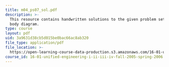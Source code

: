 ```yaml
---
title: m04_ps07_sol.pdf
description: >-
  This resource contains handwritten solutions to the given problem set on free
  body diagram.
type: course
layout: pdf
uid: 3a9631d38cb5d015be0bac66ac8ab320
file_type: application/pdf
file_location: >-
  https://open-learning-course-data-production.s3.amazonaws.com/16-01-unified-engineering-i-ii-iii-iv-fall-2005-spring-2006/3a9631d38cb5d015be0bac66ac8ab320_m04_ps07_sol.pdf
course_id: 16-01-unified-engineering-i-ii-iii-iv-fall-2005-spring-2006
---
```

